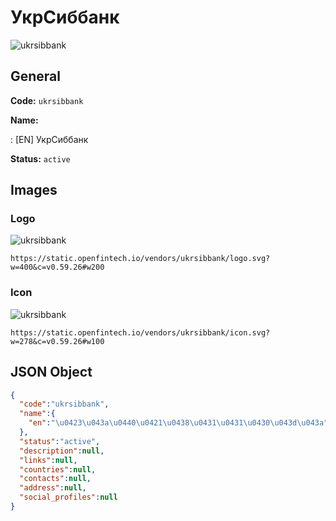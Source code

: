 
# УкрСиббанк 
![ukrsibbank](https://static.openfintech.io/vendors/ukrsibbank/logo.svg?w=400&c=v0.59.26#w200)  

## General 
 
**Code:** `ukrsibbank` 
 
**Name:** 
 
:	[EN] УкрСиббанк 
 
**Status:** `active` 
 

## Images 

### Logo 
 
![ukrsibbank](https://static.openfintech.io/vendors/ukrsibbank/logo.svg?w=400&c=v0.59.26#w200)  

```
https://static.openfintech.io/vendors/ukrsibbank/logo.svg?w=400&c=v0.59.26#w200
```  

### Icon 
 
![ukrsibbank](https://static.openfintech.io/vendors/ukrsibbank/icon.svg?w=278&c=v0.59.26#w100)  

```
https://static.openfintech.io/vendors/ukrsibbank/icon.svg?w=278&c=v0.59.26#w100
```  

## JSON Object 

```json
{
  "code":"ukrsibbank",
  "name":{
    "en":"\u0423\u043a\u0440\u0421\u0438\u0431\u0431\u0430\u043d\u043a"
  },
  "status":"active",
  "description":null,
  "links":null,
  "countries":null,
  "contacts":null,
  "address":null,
  "social_profiles":null
}
```  
